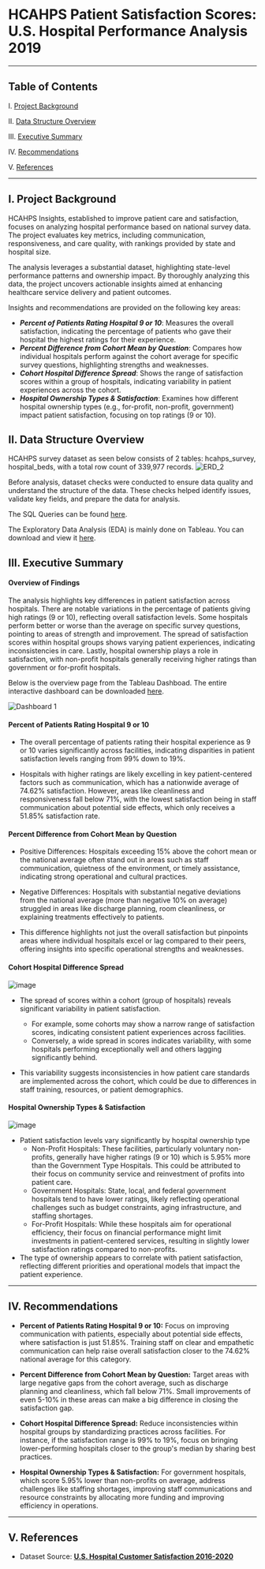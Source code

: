 # HCAHPS Patient Satisfaction Scores: U.S. Hospital Performance Analysis 2019

---

## Table of Contents

I. [Project Background](#i-project-background)

II. [Data Structure Overview](#ii-data-structure-overview)

III. [Executive Summary](#iii-executive-summary)

IV. [Recommendations](#iv-recommendations)

V. [References](#v-references)

---

## I. Project Background
HCAHPS Insights, established to improve patient care and satisfaction, focuses on analyzing hospital performance based on national survey data. The project evaluates key metrics, including communication, responsiveness, and care quality, with rankings provided by state and hospital size.

The analysis leverages a substantial dataset, highlighting state-level performance patterns and ownership impact. By thoroughly analyzing this data, the project uncovers actionable insights aimed at enhancing healthcare service delivery and patient outcomes.

Insights and recommendations are provided on the following key areas:
- **_Percent of Patients Rating Hospital 9 or 10_**: Measures the overall satisfaction, indicating the percentage of patients who gave their hospital the highest ratings for their experience.
- **_Percent Difference from Cohort Mean by Question_**: Compares how individual hospitals perform against the cohort average for specific survey questions, highlighting strengths and weaknesses.
- **_Cohort Hospital Difference Spread_**: Shows the range of satisfaction scores within a group of hospitals, indicating variability in patient experiences across the cohort.
- **_Hospital Ownership Types & Satisfaction_**: Examines how different hospital ownership types (e.g., for-profit, non-profit, government) impact patient satisfaction, focusing on top ratings (9 or 10).

## II. Data Structure Overview

HCAHPS survey dataset as seen below consists of 2 tables: hcahps_survey, hospital_beds, with a total row count of 339,977 records.
![ERD_2](https://github.com/user-attachments/assets/5448d307-a464-47ba-891f-4291aa256eec)

Before analysis, dataset checks were conducted to ensure data quality and understand the structure of the data. These checks helped identify issues, validate key fields, and prepare the data for analysis. 

The SQL Queries can be found [here](https://github.com/mgmillimeter/Hcahps-Satisfaction-Score/blob/main/hcahps_survey_dataset.sql).

The Exploratory Data Analysis (EDA) is mainly done on Tableau. You can download and view it [here](https://public.tableau.com/app/profile/martin.guiller.iii/viz/U_S_HCAHPSPatientsSatisfactionScore/Dashboard1).


## III. Executive Summary
#### Overview of Findings ####

The analysis highlights key differences in patient satisfaction across hospitals. There are notable variations in the percentage of patients giving high ratings (9 or 10), reflecting overall satisfaction levels. Some hospitals perform better or worse than the average on specific survey questions, pointing to areas of strength and improvement. The spread of satisfaction scores within hospital groups shows varying patient experiences, indicating inconsistencies in care. Lastly, hospital ownership plays a role in satisfaction, with non-profit hospitals generally receiving higher ratings than government or for-profit hospitals.

Below is the overview page from the Tableau Dashboad. The entire interactive dashboard can be downloaded [here](https://public.tableau.com/app/profile/martin.guiller.iii/viz/U_S_HCAHPSPatientsSatisfactionScore/Dashboard1).

![Dashboard 1](https://github.com/user-attachments/assets/a8b8a516-aaf9-4672-85f2-136989bc16a4)

#### Percent of Patients Rating Hospital 9 or 10 ####
- The overall percentage of patients rating their hospital experience as 9 or 10 varies significantly across facilities, indicating disparities in patient satisfaction levels ranging from 99% down to 19%.

- Hospitals with higher ratings are likely excelling in key patient-centered factors such as communication, which has a nationwide average of 74.62% satisfaction. However, areas like cleanliness and responsiveness fall below 71%, with the lowest satisfaction being in staff communication about potential side effects, which only receives a 51.85% satisfaction rate.

#### Percent Difference from Cohort Mean by Question ####

- Positive Differences: Hospitals exceeding 15% above the cohort mean or the national average often stand out in areas such as staff communication, quietness of the environment, or timely assistance, indicating strong operational and cultural practices.

- Negative Differences: Hospitals with substantial negative deviations from the national average (more than negative 10% on average) struggled in areas like discharge planning, room cleanliness, or explaining treatments effectively to patients.

- This difference highlights not just the overall satisfaction but pinpoints areas where individual hospitals excel or lag compared to their peers, offering insights into specific operational strengths and weaknesses.

 #### Cohort Hospital Difference Spread #### 

 ![image](https://github.com/user-attachments/assets/db58f750-0ea8-4c25-8f87-c79fcdb61b61)
 
 - The spread of scores within a cohort (group of hospitals) reveals significant variability in patient satisfaction.
     - For example, some cohorts may show a narrow range of satisfaction scores, indicating consistent patient experiences across facilities.
     - Conversely, a wide spread in scores indicates variability, with some hospitals performing exceptionally well and others lagging significantly behind.
  
 - This variability suggests inconsistencies in how patient care standards are implemented across the cohort, which could be due to differences in staff training, resources, or patient demographics.

#### Hospital Ownership Types & Satisfaction ####
![image](https://github.com/user-attachments/assets/fd6877f8-987f-40fd-a199-d57cbdd9ef1a)

- Patient satisfaction levels vary significantly by hospital ownership type
  - Non-Profit Hospitals: These facilities, particularly voluntary non-profits, generally have higher ratings (9 or 10) which is 5.95% more than the Government Type Hospitals. This could be attributed to their focus on community service and reinvestment of profits into patient care.
  - Government Hospitals: State, local, and federal government hospitals tend to have lower ratings, likely reflecting operational challenges such as budget constraints, aging infrastructure, and staffing shortages.
  - For-Profit Hospitals: While these hospitals aim for operational efficiency, their focus on financial performance might limit investments in patient-centered services, resulting in slightly lower satisfaction ratings compared to non-profits.
 - The type of ownership appears to correlate with patient satisfaction, reflecting different priorities and operational models that impact the patient experience.

---

## IV. Recommendations
  - **Percent of Patients Rating Hospital 9 or 10:** Focus on improving communication with patients, especially about potential side effects, where satisfaction is just 51.85%. Training staff on clear and empathetic communication can help raise overall satisfaction closer to the 74.62% national average for this category.

  - **Percent Difference from Cohort Mean by Question:** Target areas with large negative gaps from the cohort average, such as discharge planning and cleanliness, which fall below 71%. Small improvements of even 5-10% in these areas can make a big difference in closing the satisfaction gap.
  
  - **Cohort Hospital Difference Spread:** Reduce inconsistencies within hospital groups by standardizing practices across facilities. For instance, if the satisfaction range is 99% to 19%, focus on bringing lower-performing hospitals closer to the group's median by sharing best practices.

  - **Hospital Ownership Types & Satisfaction:** For government hospitals, which score 5.95% lower than non-profits on average, address challenges like staffing shortages, improving staff communications and resource constraints by allocating more funding and improving efficiency in operations.

---

## V. References

- Dataset Source: [**U.S. Hospital Customer Satisfaction 2016-2020**](https://www.kaggle.com/datasets/abrambeyer/us-hospital-customer-satisfaction-20162020?select=cms_hospital_patient_satisfaction_2019.csv)


